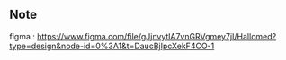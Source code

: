 ## Note
figma : https://www.figma.com/file/gJjnvytlA7vnGRVgmey7jI/Hallomed?type=design&node-id=0%3A1&t=DaucBjIpcXekF4CO-1



